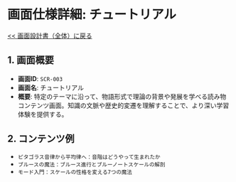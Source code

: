 # 画面仕様詳細: チュートリアル

[<< 画面設計書（全体）に戻る](../02.screenDesign.md)

## 1. 画面概要
- **画面ID**: `SCR-003`
- **画面名**: チュートリアル
- **概要**: 特定のテーマに沿って、物語形式で理論の背景や発展を学べる読み物コンテンツ画面。知識の文脈や歴史的変遷を理解することで、より深い学習体験を提供する。

## 2. コンテンツ例
- `ピタゴラス音律から平均律へ：音階はどうやって生まれたか`
- `ブルースの魔法：ブルース進行とブルーノートスケールの解剖`
- `モード入門：スケールの性格を変える7つの魔法`